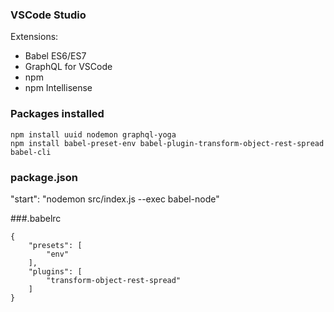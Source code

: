 ### VSCode Studio
Extensions: 
- Babel ES6/ES7
- GraphQL for VSCode
- npm
- npm Intellisense

### Packages installed
```
npm install uuid nodemon graphql-yoga
npm install babel-preset-env babel-plugin-transform-object-rest-spread babel-cli
```

### package.json 

"start": "nodemon src/index.js --exec babel-node"

###.babelrc
```
{
    "presets": [
        "env"
    ],
    "plugins": [
        "transform-object-rest-spread"
    ]
}
```
